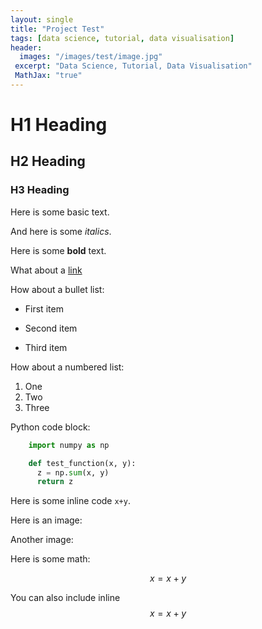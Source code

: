 ```yaml
---
layout: single
title: "Project Test"
tags: [data science, tutorial, data visualisation]
header:
  images: "/images/test/image.jpg"
 excerpt: "Data Science, Tutorial, Data Visualisation"
 MathJax: "true"
---
```


# H1 Heading

## H2 Heading

### H3 Heading

Here is some basic text.

And here is some *italics*.

Here is some **bold** text.

What about a [link](https://www.google.com)

How about a bullet list:
* First item
+ Second item
- Third item

How about a numbered list:
1. One
2. Two
3. Three

Python code block:
```python
    import numpy as np

    def test_function(x, y):
      z = np.sum(x, y)
      return z
```

Here is some inline code `x+y`.

Here is an image:
<!-- <img src="{{ site.url }}{{ site.baseurl }}/images/projecttest.jpg" alt=""> -->

Another image:

Here is some math:

$$x=x+y$$

You can also include inline $$x=x+y$$
